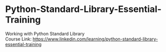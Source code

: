 # Python-Standard-Library-Essential-Training
Working with Python Standard Library <br>
Course Link: https://www.linkedin.com/learning/python-standard-library-essential-training
